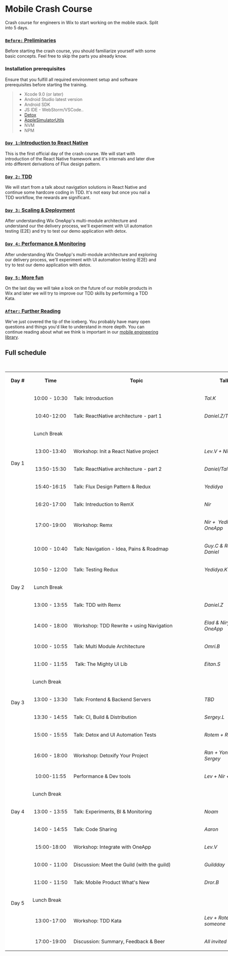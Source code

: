 # Mobile Crash Course
Crash course for engineers in Wix to start working on the mobile stack. Split into 5 days.

### [`Before:` Preliminaries](0-preliminaries.md)
Before starting the crash course, you should familiarize yourself with some basic concepts. Feel free to skip the parts you already know.


### Installation prerequisites

Ensure that you fulfill all required environment setup and software prerequisites before starting the training.

> * Xcode 9.0 (or later)
> * Android Studio latest version
> * Android SDK
> * JS IDE - WebStorm/VSCode..
> * [Detox](https://github.com/wix/detox)
> * [AppleSimulatorUtils](https://github.com/wix/AppleSimulatorUtils) 
> * NVM
> * NPM


### [`Day 1:`Introduction to React Native](1-introduction-to-react-native.md)
This is the first official day of the crash course. We will start with introduction of the React Native framework and it's internals and later dive into different derivations of Flux design pattern. 



### [`Day 2:` TDD](2-tdd.md)
We will start from a talk about navigation solutions in React Native and continue some hardcore coding in TDD. It's not easy but once you nail a TDD workflow, the rewards are significant.



### [`Day 3:` Scaling & Deployment](3-scaling-and-deployment.md)
After understanding Wix OneApp's multi-module architecture and understand our the delivery process, we'll experiment with UI automation testing (E2E) and try to test our demo application with detox.



### [`Day 4:` Performance & Monitoring](4-performance-and-monitoring.md)
After understanding Wix OneApp's multi-module architecture and exploring our delivery process, we'll experiment with UI automation testing (E2E) and try to test our demo application with detox.


### [`Day 5:` More fun](5-more-fun.md)
On the last day we will take a look on the future of our mobile products in Wix and later we will try to improve our TDD skills by performing a TDD Kata.


### [`After:` Further Reading](https://github.com/wix/mobile-engineering-library)
We've just covered the tip of the iceberg. You probably have many open questions and things you'd like to understand in more depth. You can continue reading about what we think is important in our [mobile engineering library](https://github.com/wix/mobile-engineering-library).


## Full schedule

<p>&nbsp;</p>
<table style="width: 819px;">
<tbody>
<tr>
<td style="background-color: #ffffff; width: 70px; text-align: center;">
<p><strong>Day #</strong></p>
</td>
<td style="width: 125px; text-align: center;">
<p><strong>Time</strong></p>
</td>
<td style="width: 446px; text-align: center;">
<p><strong>Topic</strong></p>
</td>
<td style="width: 162px; text-align: center;">
<p><strong>Talk by</strong></p>
</td>
</tr>
<tr>
<td style="background-color: #ffffff; width: 70px; text-align: center;" rowspan="8">
<p><span style="font-weight: 400;">Day 1</span></p>
</td>
<td style="width: 125px; text-align: center;">
<p><span style="font-weight: 400;">10:00 - 10:30</span></p>
</td>
<td style="width: 446px;">
<p><span style="font-weight: 400;">Talk: Introduction</span></p>
</td>
<td style="width: 162px;">
<p><em><span style="font-weight: 400;">Tal.K</span></em></p>
</td>
</tr>
<tr>
<td style="width: 125px; text-align: center;">
<p><span style="font-weight: 400;">10:40-12:00</span></p>
</td>
<td style="width: 446px;">
<p class="p1"><span class="s1">Talk: ReactNative architecture - part 1</span></p>
</td>
<td style="width: 162px;">
<p><em><span style="font-weight: 400;">Daniel.Z/Tal.K</span></em></p>
</td>
</tr>
<tr>
<td style="width: 733px;" colspan="3">
<p><span style="font-weight: 400;">&nbsp;Lunch Break&nbsp;</span></p>
</td>
</tr>
<tr>
<td style="width: 125px; text-align: center;">
<p><span style="font-weight: 400;">13:00-13:40</span></p>
</td>
<td style="width: 446px;">
<p class="p1"><span class="s1">Workshop: Init a React Native project</span></p>
</td>
<td style="width: 162px;">
<p><em><span style="font-weight: 400;">Lev.V + Nir.Yo</span></em></p>
</td>
</tr>
<tr>
<td style="width: 125px; text-align: center;">
<p><span style="font-weight: 400;">13:50-15:30</span></p>
</td>
<td style="width: 446px;">
<p><span style="font-weight: 400;">Talk: ReactNative architecture - part 2</span></p>
</td>
<td style="width: 162px;">
<p><em><span style="font-weight: 400;">Daniel/Tal</span></em></p>
</td>
</tr>
<tr>
<td style="width: 125px; text-align: center;">
<p><span style="font-weight: 400;">15:40-16:15</span></p>
</td>
<td style="width: 446px;">
<p class="p1"><span class="s1">Talk: Flux Design Pattern &amp; Redux</span></p>
</td>
<td style="width: 162px;">
<p><em><span style="font-weight: 400;">Yedidya</span></em></p>
</td>
</tr>
<tr>
<td style="width: 125px; text-align: center;">
<p><span style="font-weight: 400;">16:20-17:00</span></p>
</td>
<td style="width: 446px;">
<p class="p1"><span class="s1">Talk: Intreduction to RemX </span></p>
</td>
<td style="width: 162px;">
<p><em><span style="font-weight: 400;">Nir</span></em></p>
</td>
</tr>
<tr>
<td style="width: 125px; text-align: center;">
<p><span style="font-weight: 400;">17:00-19:00</span></p>
</td>
<td style="width: 446px;">
<p><span style="font-weight: 400;">Workshop: Remx</span></p>
</td>
<td style="width: 162px;">
<p><em><span style="font-weight: 400;">Nir + &nbsp;Yedidya + OneApp</span></em></p>
</td>
</tr>
<tr>
<td style="background-color: #ffffff; width: 70px; text-align: center;" rowspan="5">
<p><span style="font-weight: 400;">Day 2</span></p>
</td>
<td style="width: 125px; text-align: center;">
<p><span style="font-weight: 400;">10:00 - 10:40</span></p>
</td>
<td style="width: 446px;">
<p><span style="font-weight: 400;">Talk: Navigation - Idea, Pains &amp; Roadmap</span></p>
</td>
<td style="width: 162px;">
<p><em><span style="font-weight: 400;">Guy.C &amp; Ran.G &amp; Daniel</span></em></p>
</td>
</tr>
<tr>
<td style="width: 125px; text-align: center;">
<p><span style="font-weight: 400;">10:50 - 12:00</span></p>
</td>
<td style="width: 446px;">
<p><span style="font-weight: 400;">Talk: Testing Redux</span></p>
</td>
<td style="width: 162px;">
<p><em><span style="font-weight: 400;">Yedidya.K</span></em></p>
</td>
</tr>
<tr>
<td style="width: 733px;" colspan="3">
<p>&nbsp;<span style="font-weight: 400;">Lunch Break</span></p>
</td>
</tr>
<tr>
<td style="width: 125px; text-align: center;">
<p><span style="font-weight: 400;">13:00 - 13:55</span></p>
</td>
<td style="width: 446px;">
<p><span style="font-weight: 400;">Talk: TDD with Remx</span></p>
</td>
<td style="width: 162px;">
<p><em><span style="font-weight: 400;">Daniel.Z</span></em></p>
</td>
</tr>
<tr>
<td style="width: 125px; text-align: center;">
<p><span style="font-weight: 400;">14:00 - 18:00</span></p>
</td>
<td style="width: 446px;">
<p><span style="font-weight: 400;">Workshop: TDD Rewrite + using Navigation </span></p>
</td>
<td style="width: 162px;">
<p><em><span style="font-weight: 400;">Elad &amp; Niryo &amp; OneApp</span></em></p>
</td>
</tr>
<tr>
<td style="background-color: #ffffff; width: 70px; text-align: center;" rowspan="7">
<p><span style="font-weight: 400;">Day 3</span></p>
</td>
<td style="width: 125px; text-align: center;">
<p><span style="font-weight: 400;">10:00 - 10:55</span></p>
</td>
<td style="width: 446px;">
<p>Talk: Multi Module Architecture</p>
</td>
<td style="width: 162px;">
<p><em><span style="font-weight: 400;">Omri.B</span></em></p>
</td>
</tr>
<tr>
<td style="width: 125px; text-align: center;">
<p>11:00 - 11:55</p>
</td>
<td style="width: 446px;">&nbsp;Talk: The Mighty UI Lib</td>
<td style="width: 162px;"><em>Eitan.S</em>&nbsp;</td>
</tr>
<tr>
<td style="width: 733px;" colspan="3">
<p><span style="font-weight: 400;">Lunch Break</span>&nbsp;</p>
</td>
</tr>
<tr>
<td style="width: 125px; text-align: center;">
<p><span style="font-weight: 400;">13:00 - 13:30</span></p>
</td>
<td style="width: 446px;">
<p><span style="font-weight: 400;">Talk: Frontend &amp; Backend Servers</span></p>
</td>
<td style="width: 162px;">
<p><em><span style="font-weight: 400;">TBD</span></em></p>
</td>
</tr>
<tr>
<td style="width: 125px; text-align: center;">
<p><span style="font-weight: 400;">13:30 - 14:55</span></p>
</td>
<td style="width: 446px;">
<p><span style="font-weight: 400;">Talk: CI, Build &amp; Distribution</span></p>
</td>
<td style="width: 162px;">
<p><em><span style="font-weight: 400;">Sergey.L</span></em></p>
</td>
</tr>
<tr>
<td style="width: 125px; text-align: center;">
<p><span style="font-weight: 400;">15:00 - 15:55</span></p>
</td>
<td style="width: 446px;">
<p><span style="font-weight: 400;">Talk: Detox and UI Automation Tests</span></p>
</td>
<td style="width: 162px;">
<p><em><span style="font-weight: 400;">Rotem + Ran</span></em></p>
</td>
</tr>
<tr>
<td style="width: 125px; text-align: center;">
<p><span style="font-weight: 400;">16:00 - 18:00</span></p>
</td>
<td style="width: 446px;">
<p><span style="font-weight: 400;">Workshop: Detoxify Your Project</span></p>
</td>
<td style="width: 162px;">
<p><em><span style="font-weight: 400;">Ran + Yonni + Sergey </span></em></p>
</td>
</tr>
<tr>
<td style="background-color: #ffffff; width: 70px; text-align: center;" rowspan="5">
<p><span style="font-weight: 400;">Day 4</span></p>
</td>
<td style="width: 125px; text-align: center;">
<p><span style="font-weight: 400;">10:00-11:55</span></p>
</td>
<td style="width: 446px;">
<p>Performance &amp; Dev tools</p>
</td>
<td style="width: 162px;">
<p><em><span style="font-weight: 400;">Lev + Nir + Ofir.d</span></em></p>
</td>
</tr>
<tr>
<td style="width: 733px;" colspan="3">
<p><span style="font-weight: 400;">Lunch Break</span></p>
</td>
</tr>
<tr>
<td style="width: 125px; text-align: center;">
<p><span style="font-weight: 400;">13:00 - 13:55</span></p>
</td>
<td style="width: 446px;">
<p><span style="font-weight: 400;">Talk: Experiments, BI &amp; Monitoring</span></p>
</td>
<td style="width: 162px;">
<p><em><span style="font-weight: 400;">Noam</span></em></p>
</td>
</tr>
<tr>
<td style="width: 125px; text-align: center;">
<p><span style="font-weight: 400;">14:00 - 14:55 </span></p>
</td>
<td style="width: 446px;">
<p>Talk: Code Sharing</p>
</td>
<td style="width: 162px;">
<p><em>Aaron</em></p>
</td>
</tr>
<tr>
<td style="width: 125px; text-align: center;">
<p><span style="font-weight: 400;">15:00-18:00</span></p>
</td>
<td style="width: 446px;">
<p>Workshop: Integrate with OneApp</p>
</td>
<td style="width: 162px;">
<p><em><span style="font-weight: 400;">Lev.V</span></em></p>
</td>
</tr>
<tr>
<td style="background-color: #ffffff; width: 70px; text-align: center;" rowspan="5">
<p><span style="font-weight: 400;">Day 5</span></p>
</td>
<td style="width: 125px; text-align: center;">
<p><span style="font-weight: 400;">10:00 - 11:00</span></p>
</td>
<td style="width: 446px;">
<p><span style="font-weight: 400;">Discussion: Meet the Guild (with the guild)</span></p>
</td>
<td style="width: 162px;">
<p><em><span style="font-weight: 400;">Guildday</span></em></p>
</td>
</tr>
<tr>
<td style="width: 125px; text-align: center;">
<p><span style="font-weight: 400;">11:00 - 11:50</span></p>
</td>
<td style="width: 446px;">
<p><span style="font-weight: 400;">Talk: Mobile Product What's New</span></p>
</td>
<td style="width: 162px;">
<p><em><span style="font-weight: 400;">Dror.B</span></em></p>
</td>
</tr>
<tr>
<td style="width: 733px;" colspan="3">
<p><span style="font-weight: 400;">Lunch Break</span></p>
</td>
</tr>
<tr>
<td style="width: 125px; text-align: center;">
<p><span style="font-weight: 400;">13:00-17:00</span></p>
</td>
<td style="width: 446px;">
<p>Workshop: TDD Kata</p>
</td>
<td style="width: 162px;">
<p><em><span style="font-weight: 400;">Lev + Rotem + someone</span></em></p>
</td>
</tr>
<tr>
<td style="width: 125px; text-align: center;">
<p><span style="font-weight: 400;">17:00-19:00</span></p>
</td>
<td style="width: 446px;">
<p>Discussion: Summary, Feedback &amp; Beer</p>
</td>
<td style="width: 162px;">
<p><em><span style="font-weight: 400;">All invited</span></em></p>
</td>
</tr>
</tbody>
</table>
<p>&nbsp;</p>





